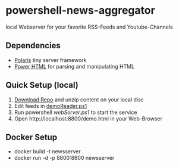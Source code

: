# powershell-news-aggregator
local Webserver for your favorite RSS-Feeds and Youtube-Channels

## Dependencies
- [Polaris](https://powershell.github.io/Polaris/) tiny server framework
- [Power HTML](https://github.com/JustinGrote/PowerHTML) for parsing and manipulating HTML

## Quick Setup (local)
1. [Download Repo](https://github.com/alexus2033/powershell-news-aggregator/archive/refs/heads/main.zip) and unzip content on your local disc
2. Edit feeds in [demoReader.ps1](/demoReader.ps1)
3. Run powershell *webServer.ps1* to start the service
4. Open http://localhost:8800/demo.html in your Web-Browser

## Docker Setup
- docker build -t newsserver .
- docker run -d -p 8800:8800 newsserver
